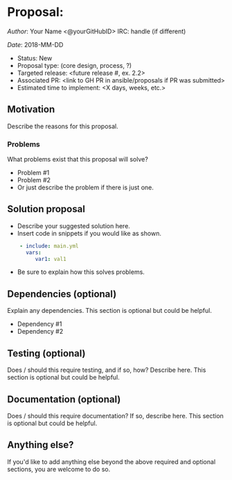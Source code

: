 <!--- This proposal process is designed for discussing core changes or changes to how users interact with Ansible. For ideas or new functionality to existing modules, please open a feature request on ansible/ansible instead. -->

# Proposal: <proposal name>

*Author*: Your Name <@yourGitHubID> IRC: handle (if different)

*Date*: 2018-MM-DD

- Status: New
- Proposal type: (core design, process, ?)
- Targeted release: <future release #, ex. 2.2>
- Associated PR: <link to GH PR in ansible/proposals if PR was submitted>
- Estimated time to implement: <X days, weeks, etc.>


## Motivation
Describe the reasons for this proposal.

### Problems
What problems exist that this proposal will solve?
- Problem #1
- Problem #2
- Or just describe the problem if there is just one.

## Solution proposal
- Describe your suggested solution here.
- Insert code in snippets if you would like as shown.
```yaml
    - include: main.yml
      vars:
         var1: val1
```
- Be sure to explain how this solves problems.

## Dependencies (optional)
Explain any dependencies. This section is optional but could be helpful.
- Dependency #1
- Dependency #2

## Testing (optional)
Does / should this require testing, and if so, how? Describe here. This section is optional but could be helpful.

## Documentation (optional)
Does / should this require documentation? If so, describe here. This section is optional but could be helpful.

## Anything else?
If you'd like to add anything else beyond the above required and optional sections, you are welcome to do so.

